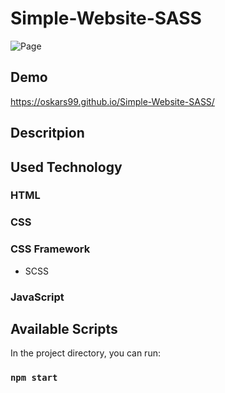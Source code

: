 # Simple-Website-SASS
![Page](website.png)

## Demo
https://oskars99.github.io/Simple-Website-SASS/

## Descritpion


## Used Technology
### HTML
### CSS
### CSS Framework
   - SCSS
### JavaScript

## Available Scripts
In the project directory, you can run:

### `npm start`
